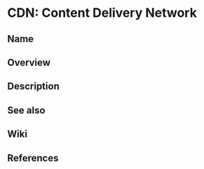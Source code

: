 # CDN: Content Delivery Network

## Name

## Overview

## Description

## See also

## Wiki

## References

